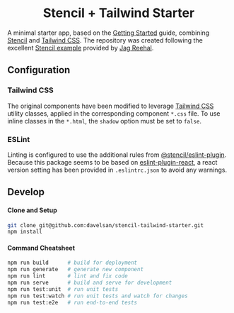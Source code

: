 <h1 align=center>Stencil + Tailwind Starter</h1>

A minimal starter app, based on the [Getting Started](https://stenciljs.com/docs/getting-started) guide, combining [Stencil](https://stenciljs.com/) and [Tailwind CSS](https://tailwindcss.com/). The repository was created following the excellent [Stencil example](https://github.com/jagreehal/setup-examples/tree/updated-stencil-1.12.3) provided by [Jag Reehal](https://github.com/jagreehal).

## Configuration

### Tailwind CSS

The original components have been modified to leverage [Tailwind CSS]() utility classes, applied in the corresponding component `*.css` file. To use inline classes in the `*.html`, the `shadow` option must be set to `false`.

### ESLint

Linting is configured to use the additional rules from [@stencil/eslint-plugin](https://github.com/ionic-team/stencil-eslint). Because this package seems to be based on [eslint-plugin-react](https://github.com/yannickcr/eslint-plugin-react), a react version setting has been provided in `.eslintrc.json` to avoid any warnings.


## Develop

#### Clone and Setup

```sh
git clone git@github.com:davelsan/stencil-tailwind-starter.git
npm install
```

#### Command Cheatsheet

```sh
npm run build      # build for deployment
npm run generate   # generate new component
npm run lint       # lint and fix code
npm run serve      # build and serve for development
npm run test:unit  # run unit tests
npm run test:watch # run unit tests and watch for changes
npm run test:e2e   # run end-to-end tests
```
